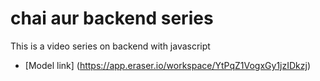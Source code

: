 # chai aur backend series

This is a video series on backend with javascript

- [Model link] (https://app.eraser.io/workspace/YtPqZ1VogxGy1jzIDkzj)